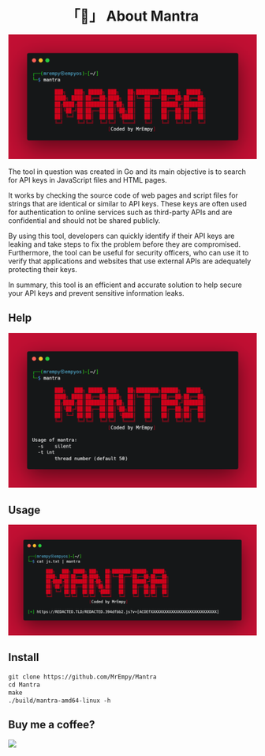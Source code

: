 <h1 align="center">「🔑」 About Mantra</h1>

<p align="center"><img src="assets/banner.png"></p>

The tool in question was created in Go and its main objective is to search for API keys in JavaScript files and HTML pages.

It works by checking the source code of web pages and script files for strings that are identical or similar to API keys. These keys are often used for authentication to online services such as third-party APIs and are confidential and should not be shared publicly.

By using this tool, developers can quickly identify if their API keys are leaking and take steps to fix the problem before they are compromised. Furthermore, the tool can be useful for security officers, who can use it to verify that applications and websites that use external APIs are adequately protecting their keys.

In summary, this tool is an efficient and accurate solution to help secure your API keys and prevent sensitive information leaks.

## Help
![](assets/help.png)

## Usage
![](assets/usage1.png)

## Install

```
git clone https://github.com/MrEmpy/Mantra
cd Mantra
make
./build/mantra-amd64-linux -h
```

## Buy me a coffee?

<img src="https://static.livepix.gg/images/logo.svg" height="50" widght="50" onclick="window.location.href = 'https://livepix.gg/mrempy';">
